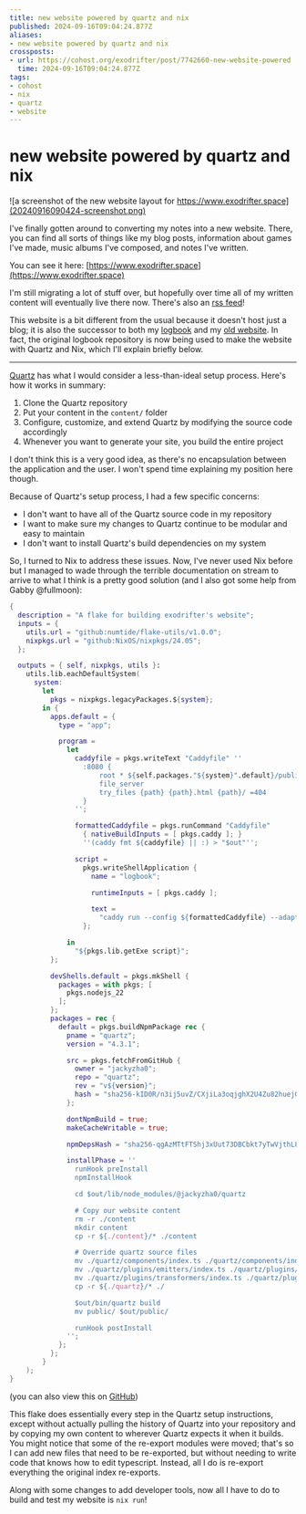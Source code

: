 ```yaml
---
title: new website powered by quartz and nix
published: 2024-09-16T09:04:24.877Z
aliases:
- new website powered by quartz and nix
crossposts:
- url: https://cohost.org/exodrifter/post/7742660-new-website-powered
  time: 2024-09-16T09:04:24.877Z
tags:
- cohost
- nix
- quartz
- website
---
```


# new website powered by quartz and nix

![a screenshot of the new website layout for https://www.exodrifter.space](20240916090424-screenshot.png)

I've finally gotten around to converting my notes into a new website. There, you can find all sorts of things like my blog posts, information about games I've made, music albums I've composed, and notes I've written.

You can see it here: [https://www.exodrifter.space](https://www.exodrifter.space)

I'm still migrating a lot of stuff over, but hopefully over time all of my written content will eventually live there now. There's also an [rss feed](https://www.exodrifter.space/blog/index.xml)!

This website is a bit different from the usual because it doesn't host just a blog; it is also the successor to both my [logbook](20240607175533.md) and my [old website](20240105190902.md). In fact, the original logbook repository is now being used to make the website with Quartz and Nix, which I'll explain briefly below.

---

[Quartz](https://quartz.jzhao.xyz) has what I would consider a less-than-ideal setup process. Here's how it works in summary:

1. Clone the Quartz repository
2. Put your content in the `content/` folder
3. Configure, customize, and extend Quartz by modifying the source code accordingly
4. Whenever you want to generate your site, you build the entire project

I don't think this is a very good idea, as there's no encapsulation between the application and the user. I won't spend time explaining my position here though.

Because of Quartz's setup process, I had a few specific concerns:
- I don't want to have all of the Quartz source code in my repository
- I want to make sure my changes to Quartz continue to be modular and easy to maintain
- I don't want to install Quartz's build dependencies on my system

So, I turned to Nix to address these issues. Now, I've never used Nix before but I managed to wade through the terrible documentation on stream to arrive to what I think is a pretty good solution (and I also got some help from Gabby @fullmoon):

```nix
{
  description = "A flake for building exodrifter's website";
  inputs = {
    utils.url = "github:numtide/flake-utils/v1.0.0";
    nixpkgs.url = "github:NixOS/nixpkgs/24.05";
  };

  outputs = { self, nixpkgs, utils }:
    utils.lib.eachDefaultSystem(
      system:
        let
          pkgs = nixpkgs.legacyPackages.${system};
        in {
          apps.default = {
            type = "app";

            program =
              let
                caddyfile = pkgs.writeText "Caddyfile" ''
                  :8080 {
                      root * ${self.packages."${system}".default}/public/
                      file_server
                      try_files {path} {path}.html {path}/ =404
                  }
                '';

                formattedCaddyfile = pkgs.runCommand "Caddyfile"
                  { nativeBuildInputs = [ pkgs.caddy ]; }
                  ''(caddy fmt ${caddyfile} || :) > "$out"'';

                script =
                  pkgs.writeShellApplication {
                    name = "logbook";

                    runtimeInputs = [ pkgs.caddy ];

                    text =
                      "caddy run --config ${formattedCaddyfile} --adapter caddyfile";
                  };

              in
                "${pkgs.lib.getExe script}";
          };

          devShells.default = pkgs.mkShell {
            packages = with pkgs; [
              pkgs.nodejs_22
            ];
          };
          packages = rec {
            default = pkgs.buildNpmPackage rec {
              pname = "quartz";
              version = "4.3.1";

              src = pkgs.fetchFromGitHub {
                owner = "jackyzha0";
                repo = "quartz";
                rev = "v${version}";
                hash = "sha256-kID0R/n3ij5uvZ/CXjiLa3oqjghX2U4Zu82huejG6/Q=";
              };

              dontNpmBuild = true;
              makeCacheWritable = true;

              npmDepsHash = "sha256-qgAzMTtFTShj3xUut73DBCbkt7yTwVjthL8hEgRFdIo=";

              installPhase = ''
                runHook preInstall
                npmInstallHook

                cd $out/lib/node_modules/@jackyzha0/quartz

                # Copy our website content
                rm -r ./content
                mkdir content
                cp -r ${./content}/* ./content

                # Override quartz source files
                mv ./quartz/components/index.ts ./quartz/components/index-original.ts
                mv ./quartz/plugins/emitters/index.ts ./quartz/plugins/emitters/index-original.ts
                mv ./quartz/plugins/transformers/index.ts ./quartz/plugins/transformers/index-original.ts
                cp -r ${./quartz}/* ./

                $out/bin/quartz build
                mv public/ $out/public/

                runHook postInstall
              '';
            };
          };
        }
    );
}
```
(you can also view this on [GitHub](
https://github.com/exodrifter/website/blob/84a3ae614cae27cf854af8038491ee43c28d6279/flake.nix))

This flake does essentially every step in the Quartz setup instructions, except without actually pulling the history of Quartz into your repository and by copying my own content to wherever Quartz expects it when it builds. You might notice that some of the re-export modules were moved; that's so I can add new files that need to be re-exported, but without needing to write code that knows how to edit typescript. Instead, all I do is re-export everything the original index re-exports.

Along with some changes to add developer tools, now all I have to do to build and test my website is `nix run`!
